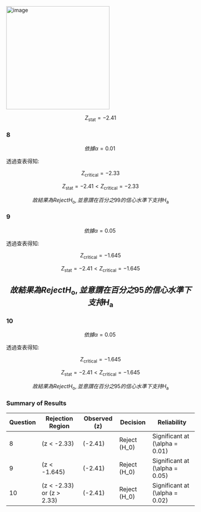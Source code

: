 <img width="276" alt="image" src="https://github.com/user-attachments/assets/ff8fe0a0-2cbf-41e8-bd23-8aa1064bcbc2">

$$
Z_{\text{stat}} = -2.41
$$

### **8**

$$
依據 \alpha = 0.01\
$$

透過查表得知:

$$
Z_{\text{critical}} = -2.33
$$

$$
Z_{\text{stat}} = -2.41 < Z_{\text{critical}} = -2.33
$$

$$
故結果為Reject H_{\text{o}} , 並意謂在百分之99的信心水準下支持 H_{\text{a}}
$$

### **9**

$$
依據 \alpha = 0.05\
$$

透過查表得知:

$$
Z_{\text{critical}} = -1.645
$$

$$
Z_{\text{stat}} = -2.41 < Z_{\text{critical}} = -1.645
$$

$$
故結果為Reject H_{\text{o}} , 並意謂在百分之95的信心水準下支持 H_{\text{a}}
$$
---

### **10**

$$
依據 \alpha = 0.05\
$$

透過查表得知:

$$
Z_{\text{critical}} = -1.645
$$

$$
Z_{\text{stat}} = -2.41 < Z_{\text{critical}} = -1.645
$$

$$
故結果為Reject H_{\text{o}} , 並意謂在百分之95的信心水準下支持 H_{\text{a}}
$$


### **Summary of Results**

| Question | Rejection Region                  | Observed \(z\) | Decision       | Reliability                |
|----------|-----------------------------------|----------------|----------------|----------------------------|
| 8        | \(z < -2.33\)                    | \(-2.41\)      | Reject \(H_0\) | Significant at \(\alpha = 0.01\) |
| 9        | \(z < -1.645\)                   | \(-2.41\)      | Reject \(H_0\) | Significant at \(\alpha = 0.05\) |
| 10       | \(z < -2.33\) or \(z > 2.33\)    | \(-2.41\)      | Reject \(H_0\) | Significant at \(\alpha = 0.02\) |
